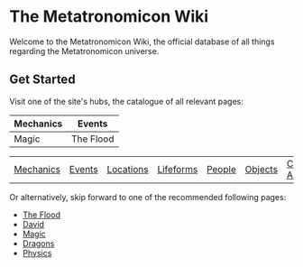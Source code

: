 
# The Metatronomicon Wiki

Welcome to the Metatronomicon Wiki, the official database of all things regarding the Metatronomicon universe.

## Get Started

Visit one of the site's hubs, the catalogue of all relevant pages:

|Mechanics|Events|
|---|---|
|Magic|The Flood|

<table class="HubTable">
    <tr>
        <td>
        <a href="mechanics/hub-mechanics.html">Mechanics</a>
        </td>
        <td>
        <a href="events/hub-events.html">Events</a>
        </td>
        <td>
        <a href="locations/hub-locations.html">Locations</a>
        </td>
        <td>
        <a href="lifeforms/hub-lifeforms.html">Lifeforms</a>
        </td>
        <td>
        <a href="people/hub-people.html">People</a>
        </td>
        <td>
        <a href="objects/hub-objects.html">Objects</a>
        </td>
        <td>
        <a href="cosmicarchitecture/hub-cosmicarchitecture.html">Cosmic Architecture</a>
        </td>
    </tr>
</table>

Or alternatively, skip forward to one of the recommended following pages:

- [The Flood](events/flood.html)
- [David](people/david.html)
- [Magic](mechanics/magic.html)
- [Dragons](lifeforms/dragons.html)
- [Physics](mechanics/physics.html)
